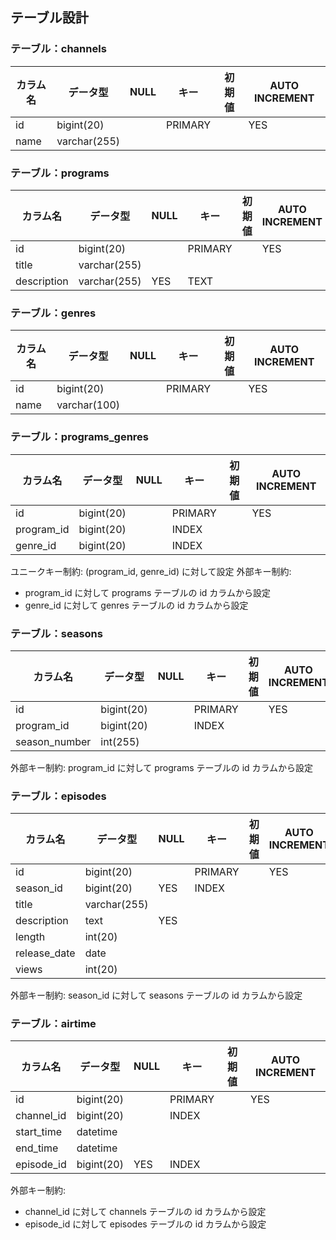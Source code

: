## テーブル設計

### テーブル：channels
| カラム名 | データ型    | NULL | キー     | 初期値 | AUTO INCREMENT |
|----------|-------------|------|---------|--------|----------------|
| id       | bigint(20)  |      | PRIMARY |        | YES            |
| name     | varchar(255)|      |         |        |                |

### テーブル：programs
| カラム名     | データ型    | NULL | キー     | 初期値 | AUTO INCREMENT |
|--------------|-------------|------|---------|--------|----------------|
| id           | bigint(20)  |      | PRIMARY |        | YES            |
| title        | varchar(255)|      |         |        |                |
| description  | varchar(255)| YES  | TEXT    |        |                |

### テーブル：genres
| カラム名 | データ型    | NULL | キー     | 初期値 | AUTO INCREMENT |
|----------|-------------|------|---------|--------|----------------|
| id       | bigint(20)  |      | PRIMARY |        | YES            |
| name     | varchar(100)|      |         |        |                |

### テーブル：programs_genres
| カラム名   | データ型    | NULL | キー     | 初期値 | AUTO INCREMENT |
|------------|-------------|------|---------|--------|----------------|
| id         | bigint(20)  |      | PRIMARY |        | YES            |
| program_id | bigint(20)  |      | INDEX   |        |                |
| genre_id   | bigint(20)  |      | INDEX   |        |                |

ユニークキー制約: (program_id, genre_id) に対して設定
外部キー制約:
- program_id に対して programs テーブルの id カラムから設定
- genre_id に対して genres テーブルの id カラムから設定

### テーブル：seasons
| カラム名      | データ型    | NULL | キー     | 初期値 | AUTO INCREMENT |
|---------------|-------------|------|---------|--------|----------------|
| id            | bigint(20)  |      | PRIMARY |        | YES            |
| program_id    | bigint(20)  |      | INDEX   |        |                |
| season_number | int(255)    |      |         |        |                |

外部キー制約: program_id に対して programs テーブルの id カラムから設定

### テーブル：episodes
| カラム名      | データ型    | NULL | キー     | 初期値 | AUTO INCREMENT |
|---------------|-------------|------|---------|--------|----------------|
| id            | bigint(20)  |      | PRIMARY |        | YES            |
| season_id     | bigint(20)  | YES  | INDEX   |        |                |
| title         | varchar(255)|      |         |        |                |
| description   | text        | YES  |         |        |                |
| length        | int(20)     |      |         |        |                |
| release_date  | date        |      |         |        |                |
| views         | int(20)     |      |         |        |                |

外部キー制約: season_id に対して seasons テーブルの id カラムから設定

### テーブル：airtime
| カラム名   | データ型    | NULL | キー     | 初期値 | AUTO INCREMENT |
|------------|-------------|------|---------|--------|----------------|
| id         | bigint(20)  |      | PRIMARY |        | YES            |
| channel_id | bigint(20)  |      | INDEX   |        |                |
| start_time | datetime    |      |         |        |                |
| end_time   | datetime    |      |         |        |                |
| episode_id | bigint(20)  | YES  | INDEX   |        |                |

外部キー制約:
- channel_id に対して channels テーブルの id カラムから設定
- episode_id に対して episodes テーブルの id カラムから設定
